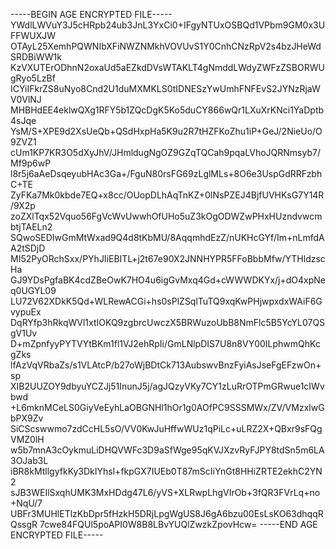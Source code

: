 -----BEGIN AGE ENCRYPTED FILE-----
YWdlLWVuY3J5cHRpb24ub3JnL3YxCi0+IFgyNTUxOSBQd1VPbm9GM0x3UFFWUXJW
OTAyL25XemhPQWNIbXFiNWZNMkhVOVUvS1Y0CnhCNzRpV2s4bzJHeWdSRDBiWW1k
KzVXUTErODhnN2oxaUd5aEZkdDVsWTAKLT4gNmddLWdyZWFzZSBORWUgRyo5LzBf
ICYiIFkrZS8uNyo8Cnd2U1duMXMKLS0tIDNESzYwUmhFNFEvS2JYNzRjaWV0VlNJ
MHBHdEE4eklwQXg1RFY5b1ZQcDgK5Ko5duCY866wQr1LXuXrKNci1YaDptb4sJqe
YsM/S+XPE9d2XsUeQb+QSdHxpHa5K9u2R7tHZFKoZhu1iP+GeJ/2NieUo/O9ZVZ1
cUm1KP7KR3O5dXyJhV/JHmldugNgOZ9GZqTQCah9pqaLVhoJQRNmsyb7/Mf9p6wP
l8r5j6aAeDsqeyubHAc3Ga+/FguN80rsFG69zLglMLs+8O6e3UspGdRRFzbhC+TE
ZyFKa7Mk0kbde7EQ+x8cc/OUopDLhAqTnKZ+0INsPZEJ4BjfUVHKsG7Y14R/9X2p
zoZXlTqx52Vquo56FgVcWvUwwhOfUHo5uZ3kOgODWZwPHxHUzndvwcmbtjTAELn2
SQwoSEDIwGmMtWxad9Q4d8tKbMU/8AqqmhdEzZ/nUKHcGYf/Im+nLmfdAA2tSDjD
MI52PyORchSxx/PYhJIiEBITL+j2t67e90X2JNNHYPR5FFoBbbMfw/YTHldzscHa
GJ9YDsPgfaBK4cdZBeOwK7HO4u6igGvMxq4Gd+cWWWDKYx/j+dO4xpNeq0UGYL09
LU72V62XDkK5Qd+WLRewACGi+hs0sPlZSqlTuTQ9xqKwPHjwpxdxWAiF6GvypuEx
DqRYfp3hRkqWVl1xtIOKQ9zgbrcUwczX5BRWuzoUbB8NmFlc5B5YcYL07QSgV1Uv
D+mZpnfyyPYTVYtBKm1fl1VJ2ehRpIi/GmLNlpDIS7U8n8VY00ILphwmQhKcgZks
lfAzVqVRbaZs/s1VLAtcP/b27oWjBDtCk713AubswvBnzFyiAsJseFgEFzwOn+sp
XIB2UUZOY9dbyuYCZJj51InunJ5j/agJQzyVKy7CY1zLuRrOTPmGRwue1cIWvbwd
+L6mknMCeLS0GiyVeEyhLaOBGNHl1hOr1g0AOfPC9SSSMWx/ZV/VMzxlwGbPX9Zv
SiCScswwmo7zdCcHL5sO/VV0KwJuHffwWUz1qPiLc+uLRZ2X+QBxr9sFQgVMZ0lH
w5b7mnA3cOykmuLiDHQVWFc3D9aSfWge95qKVJXzvRyFJPY8tdSn5m6LA3OJab3L
iBR8kMtllgyfkKy3DkIYhsl+fkpGX7IUEb0T87mScIiYnGt8HHiZRTE2ekhC2YN2
sJB3WEIlSxqhUMK3MxHDdg47L6/yVS+XLRwpLhgVIrOb+3fQR3FVrLq+no+NqU/7
UBFr3MUHlETlzKbDpr5fHzkH5DRjLpgWgUS8J6gA6bzu00EsLsKO63dhqqRQssgR
7cwe84FQUl5poAPI0W8B8LBvYUQlZwzkZpovHcw=
-----END AGE ENCRYPTED FILE-----

